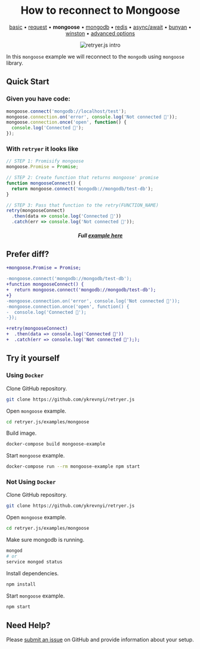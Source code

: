 
<h1 align="center">How to reconnect to Mongoose</h1>

<p align="center">
  <a href="https://github.com/ykrevnyi/retryer.js/tree/master/examples/basic/">basic</a> &bull;
  <a href="https://github.com/ykrevnyi/retryer.js/tree/master/examples/request/">request</a> &bull;
  <b>mongoose</b> &bull;
  <a href="https://github.com/ykrevnyi/retryer.js/tree/master/examples/mongodb/">mongodb</a> &bull;
  <a href="https://github.com/ykrevnyi/retryer.js/tree/master/examples/redis/">redis</a> &bull;
  <a href="https://github.com/ykrevnyi/retryer.js/tree/master/examples/async-await/">async/await</a> &bull;
  <a href="https://github.com/ykrevnyi/retryer.js/tree/master/examples/bunyan/">bunyan</a> &bull;
  <a href="https://github.com/ykrevnyi/retryer.js/tree/master/examples/winston/">winston</a> &bull;
  <a href="https://github.com/ykrevnyi/retryer.js/tree/master/examples/advanced-options/">advanced options</a>
</p>

<p align="center">
  <img src="https://github.com/ykrevnyi/retryer.js/blob/master/assets/retryer-v1.5.1.gif" alt="retryer.js intro"/>
</p>

In this `mongoose` example we will reconnect to the `mongodb` using `mongoose` library.

## Quick Start

### Given you have code:

```javascript
mongoose.connect('mongodb://localhost/test');
mongoose.connection.on('error', console.log('Not connected 🤷‍'));
mongoose.connection.once('open', function() {
  console.log('Connected 🎉');
});

```

### With `retryer` it looks like
```javascript
// STEP 1: Promisify mongoose
mongoose.Promise = Promise;

// STEP 2: Create function that returns mongoose' promise
function mongooseConnect() {
  return mongoose.connect('mongodb://mongodb/test-db');
}

// STEP 3: Pass that function to the retry(FUNCTION_NAME)
retry(mongooseConnect)
  .then(data => console.log('Connected 🎉'))
  .catch(err => console.log('Not connected 🤷‍'));
```
<h5 align="center">Full <a href="https://github.com/ykrevnyi/retryer.js/tree/master/examples/mongoose/index.js">example here</a></h5>

## Prefer diff?
```diff
+mongoose.Promise = Promise;

-mongoose.connect('mongodb://mongodb/test-db');
+function mongooseConnect() {
+  return mongoose.connect('mongodb://mongodb/test-db');
+}
-mongoose.connection.on('error', console.log('Not connected 🤷‍'));
-mongoose.connection.once('open', function() {
-  console.log('Connected 🎉');
-});

+retry(mongooseConnect)
+  .then(data => console.log('Connected 🎉'))
+  .catch(err => console.log('Not connected 🤷‍'););
```

## Try it yourself
### Using `Docker`
Clone GitHub repository.
```bash
git clone https://github.com/ykrevnyi/retryer.js
```

Open `mongoose` example.
```bash
cd retryer.js/examples/mongoose
```

Build image.
```bash
docker-compose build mongoose-example
```

Start `mongoose` example.
```bash
docker-compose run --rm mongoose-example npm start
```

### Not Using `Docker`
Clone GitHub repository.
```bash
git clone https://github.com/ykrevnyi/retryer.js
```

Open `mongoose` example.
```bash
cd retryer.js/examples/mongoose
```

Make sure mongodb is running.
```bash
mongod
# or
service mongod status
```

Install dependencies.
```bash
npm install
```

Start `mongoose` example.
```bash
npm start
```

## Need Help?
Please [submit an issue](https://github.com/ykrevnyi/retryer.js/issues) on GitHub and provide information about your setup.
